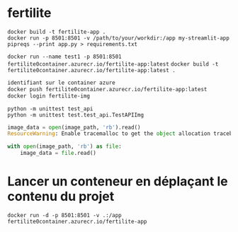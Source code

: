 # fertilite

`docker build -t fertilite-app .`  
`docker run -p 8501:8501 -v /path/to/your/workdir:/app my-streamlit-app`  
`pipreqs --print app.py > requirements.txt`  

`docker run --name test1 -p 8501:8501 fertilite0container.azurecr.io/fertilite-app:latest`
`docker build -t fertilite0container.azurecr.io/fertilite-app:latest .`

```sh
identifiant sur le container azure
docker push fertilite0container.azurecr.io/fertilite-app:latest
docker login fertilite-img
```

`python -m unittest test_api`  
`python -m unittest test.test_api.TestAPIImg`


```py 
image_data = open(image_path, 'rb').read()
ResourceWarning: Enable tracemalloc to get the object allocation traceback

with open(image_path, 'rb') as file:
    image_data = file.read()
```


# Lancer un conteneur en déplaçant le contenu du projet
`docker run -d -p 8501:8501 -v .:/app fertilite0container.azurecr.io/fertilite-app`  